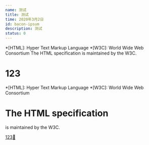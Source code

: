 ```yaml
---
name: 测试
title: 测试
time: 2020年3月2日
id: bacon-ipsum
description: 测试
status: 0
---
```


*[HTML]: Hyper Text Markup Language
*[W3C]:  World Wide Web Consortium
The HTML specification
is maintained by the W3C.
<h1 id="h">123</h1>

*[HTML]: Hyper Text Markup Language
*[W3C]:  World Wide Web Consortium
# The HTML specification
is maintained by the W3C.

<a href="#h">123🎨</a>